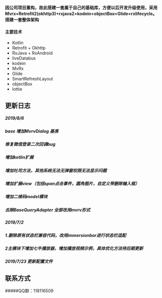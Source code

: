 **因公司项目重构，故此搭建一套属于自己的基础库，方便以后开发升级使用，采用Mvrx+Retrofit2(okhttp3)+rxjava2+kodein+objectBox+Glide+rxlifecycle。搭建一套整体架构**

#### 主要技术
+ Kotlin
+ Retrofit + Okhttp
+ RxJava + RxAndroid
+ liveDatabus
+ kodein
+ MvRx
+ Glide
+ SmartRefreshLayout
+ objectBox
+ lottie
## 更新日志

##### 2019/8/6
##### base 增加MvrvDialog 基类  
##### 修复微信登录二次回调bug
##### 增加kotlin扩展
##### 增加吐司方法，其他系统无法无弹窗权限无法显示问题
##### 增加扩展view（包括span点击事件，圆角图片，自定义带删除输入框）
##### 增加二维码model模块
##### 去除BaseQueryAdapter 全部改用mvrv形式

#####  2019/7/2
##### 1.删除原有状态栏兼容代码，改用immersionbar进行状态栏适配
##### 2主模块下增加七牛播放器，增加播放视频示例，具体优化方法待后期更新

#####  2019/7/23 更新配置文件

## 联系方式
#####QQ群：118116509
